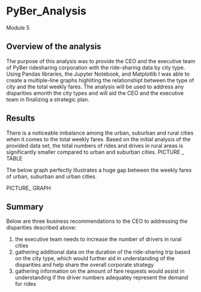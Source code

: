 # PyBer_Analysis
Module 5

## Overview of the analysis
The purpose of this analysis was to provide the CEO and the executive team of PyBer ridesharing corporation with the ride-sharing data by city type. Using Pandas libraries, the Jupyter Notebook, and Matplotlib I was able to create a multiple-line graphs highliting the relationshipt between the type of city and the total weekly fares. The analysis will be used to address any disparities amonth the city types and will aid the CEO and the executive team in finalizing a strategic plan. 

## Results

There is a noticeable imbalance among the urban, suburban and rural cities when it comes to the total weekly fares. Based on the initial analysis of the provided data set, the total numbers of rides and drives in rural areas is significantly smaller compared to urban and suburban cities. 
PICTURE _ TABLE 

The below graph perfectly illustrates a huge gap between the weekly fares of urban, suburban and urban cities. 

PICTURE_ GRAPH

## Summary

Below are three business recommendations to the CEO to addressing the disparities described above:
  
  1. the executive team needs to increase the number of drivers in rural cities
  2. gathering additional data on the duration of the ride-sharing trip based on the city type, which would further aid in understanding of the disparities and help share the overall corporate strategy
  3. gathering information on the amount of fare requests would assist in understanding if the driver numbers adequatey represent the demand for rides 

